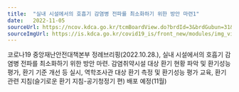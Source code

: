 ```yaml
---
title:  "실내 시설에서의 호흡기 감염병 전파를 최소화하기 위한 방안 마련1"
date:   2022-11-05
sourceUrl: https://ncov.kdca.go.kr/tcmBoardView.do?brdId=3&brdGubun=31&dataGubun=&ncvContSeq=6943&contSeq=6943&board_id=311&gubun=ALL
sourceImgUrl: https://is.kdca.go.kr/covid19_is/front_new/modules/img_view.jsp?img_loc=/upload/mwEditor/202210/1666950158513_20221028184238.png
---
```

코로나19 중앙재난안전대책본부 정례브리핑(2022.10.28.), 실내 시설에서의 호흡기 감염병 전파를 최소화하기 위한 방안 마련. 감염취약시설 대상 환기 현황 파악 및 환기성능평가, 환기 기준 개선 등 실시, 역학조사관 대상 환기 측정 및 환기성능 평가 교육,  환기 관련 지침(슬기로운 환기 지침-공기청정기 편) 배포 예정(11월)